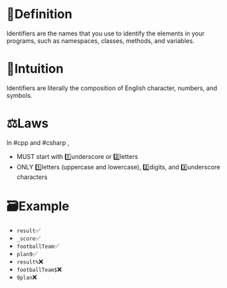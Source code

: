 # 📝Definition
Identifiers are the names that you use to identify the elements in your programs, such as namespaces, classes, methods, and variables.

# 🧠Intuition
Identifiers are literally the composition of English character, numbers, and symbols.

# ⚖Laws
In #cpp and #csharp ,
- MUST start with 1️⃣underscore or 2️⃣letters
- ONLY 1️⃣letters (uppercase and lowercase), 2️⃣digits, and 3️⃣underscore characters

# 🗃Example
- `result`✅
- `_score`✅
- `footballTeam`✅
- `plan9`✅
- `result%`❌
- `footballTeam$`❌
- `9plan`❌

